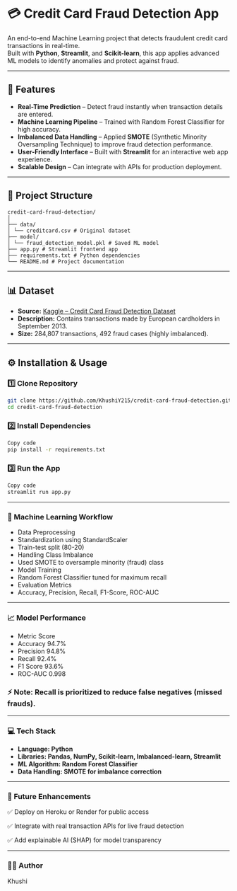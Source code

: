 # 💳 Credit Card Fraud Detection App

An end-to-end Machine Learning project that detects fraudulent credit card transactions in real-time.  
Built with **Python**, **Streamlit**, and **Scikit-learn**, this app applies advanced ML models to identify anomalies and protect against fraud.

---

## 🚀 Features
- **Real-Time Prediction** – Detect fraud instantly when transaction details are entered.
- **Machine Learning Pipeline** – Trained with Random Forest Classifier for high accuracy.
- **Imbalanced Data Handling** – Applied **SMOTE** (Synthetic Minority Oversampling Technique) to improve fraud detection performance.
- **User-Friendly Interface** – Built with **Streamlit** for an interactive web app experience.
- **Scalable Design** – Can integrate with APIs for production deployment.

---

## 📂 Project Structure
```
credit-card-fraud-detection/
│
├── data/
│ └── creditcard.csv # Original dataset
├── model/
│ └── fraud_detection_model.pkl # Saved ML model
├── app.py # Streamlit frontend app
├── requirements.txt # Python dependencies
└── README.md # Project documentation
```

---

## 📊 Dataset
- **Source:** [Kaggle – Credit Card Fraud Detection Dataset](https://www.kaggle.com/mlg-ulb/creditcardfraud)
- **Description:** Contains transactions made by European cardholders in September 2013.
- **Size:** 284,807 transactions, 492 fraud cases (highly imbalanced).

---

## ⚙️ Installation & Usage

### 1️⃣ Clone Repository
```bash
git clone https://github.com/KhushiY215/credit-card-fraud-detection.git
cd credit-card-fraud-detection
```
### 2️⃣ Install Dependencies
```bash
Copy code
pip install -r requirements.txt
```
### 3️⃣ Run the App
```bash
Copy code
streamlit run app.py
```

---

### 🧠 Machine Learning Workflow
- Data Preprocessing
- Standardization using StandardScaler
- Train-test split (80-20)
- Handling Class Imbalance
- Used SMOTE to oversample minority (fraud) class
- Model Training
- Random Forest Classifier tuned for maximum recall
- Evaluation Metrics
- Accuracy, Precision, Recall, F1-Score, ROC-AUC

---

### 📈 Model Performance
- Metric	Score
- Accuracy	94.7%
- Precision	94.8%
- Recall	92.4%
- F1 Score	93.6%
- ROC-AUC	0.998

### ⚡ Note: Recall is prioritized to reduce false negatives (missed frauds).

---

### 💻 Tech Stack
- **Language: Python**
- **Libraries: Pandas, NumPy, Scikit-learn, Imbalanced-learn, Streamlit**
- **ML Algorithm: Random Forest Classifier**
- **Data Handling: SMOTE for imbalance correction**

---

### 📌 Future Enhancements
✅ Deploy on Heroku or Render for public access

✅ Integrate with real transaction APIs for live fraud detection

✅ Add explainable AI (SHAP) for model transparency

---

### 👨‍💻 Author
Khushi


